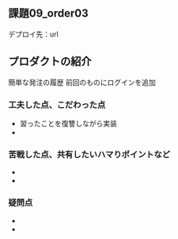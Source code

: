 ## 課題09_order03

デプロイ先：url

## プロダクトの紹介
簡単な発注の履歴
前回のものにログインを追加

### 工夫した点、こだわった点
- 習ったことを復讐しながら実装
- 

### 苦戦した点、共有したいハマりポイントなど
- 
- 

### 疑問点
- 
- 
